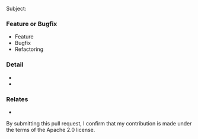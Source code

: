 Subject: <short purpose of this pull request>

### Feature or Bugfix
<!-- please choose -->
- Feature
- Bugfix
- Refactoring

### Detail
- <feature1 or bug1>
- <feature2 or bug2>

### Relates
- <URL or Ticket>

By submitting this pull request, I confirm that my contribution is made under the terms of the Apache 2.0 license.
